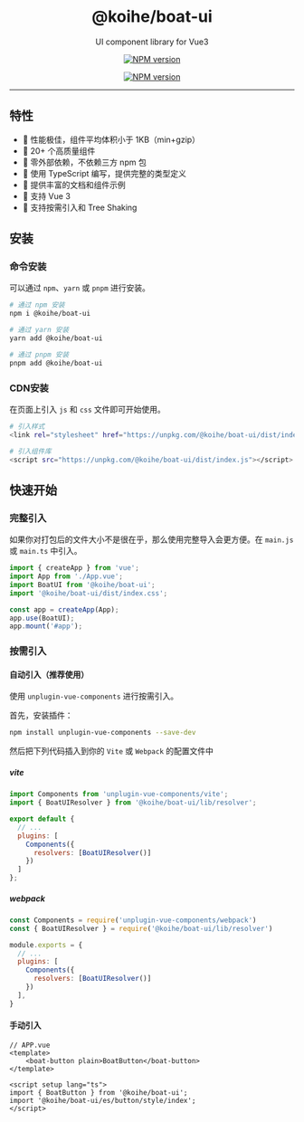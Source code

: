<h1 align="center">@koihe/boat-ui</h1>

<p align="center">UI component library for Vue3</p>

<p align="center">
<a href="https://www.npmjs.com/package/@koihe/boat-ui" target="__blank"><img src="https://img.shields.io/npm/v/@koihe/boat-ui?label=version" alt="NPM version"></a>
</p>

<p align="center">
<a href="https://github.com/JY-HE/koihe-boat" target="__blank"><img src="https://api.iconify.design/simple-icons/github.svg" alt="NPM version"></a>
</p>

---

## 特性

- 🚀 性能极佳，组件平均体积小于 1KB（min+gzip）
- 🚀 20+ 个高质量组件
- 🚀 零外部依赖，不依赖三方 npm 包
- 💪 使用 TypeScript 编写，提供完整的类型定义
- 📖 提供丰富的文档和组件示例
- 🍭 支持 Vue 3
- 🍭 支持按需引入和 Tree Shaking

## 安装

### 命令安装

可以通过 `npm`、`yarn` 或 `pnpm` 进行安装。

```bash
# 通过 npm 安装
npm i @koihe/boat-ui

# 通过 yarn 安装
yarn add @koihe/boat-ui

# 通过 pnpm 安装
pnpm add @koihe/boat-ui
```

### CDN安装

在页面上引入 `js` 和 `css` 文件即可开始使用。

```bash
# 引入样式
<link rel="stylesheet" href="https://unpkg.com/@koihe/boat-ui/dist/index.css">

# 引入组件库
<script src="https://unpkg.com/@koihe/boat-ui/dist/index.js"></script>
```

## 快速开始

### 完整引入

如果你对打包后的文件大小不是很在乎，那么使用完整导入会更方便。在 `main.js` 或 `main.ts` 中引入。

```javascript
import { createApp } from 'vue';
import App from './App.vue';
import BoatUI from '@koihe/boat-ui';
import '@koihe/boat-ui/dist/index.css';

const app = createApp(App);
app.use(BoatUI);
app.mount('#app');
```

### 按需引入

#### 自动引入（推荐使用）

使用 `unplugin-vue-components` 进行按需引入。

首先，安装插件：

```bash
npm install unplugin-vue-components --save-dev
```

然后把下列代码插入到你的 `Vite` 或 `Webpack` 的配置文件中

##### vite

```javascript
import Components from 'unplugin-vue-components/vite';
import { BoatUIResolver } from '@koihe/boat-ui/lib/resolver';

export default {
  // ...
  plugins: [
    Components({
      resolvers: [BoatUIResolver()]
    })
  ]
};
```

##### webpack

```javascript
const Components = require('unplugin-vue-components/webpack')
const { BoatUIResolver } = require('@koihe/boat-ui/lib/resolver')

module.exports = {
  // ...
  plugins: [
    Components({
      resolvers: [BoatUIResolver()]
    })
  ],
}
```

#### 手动引入

```vue
// APP.vue
<template>
    <boat-button plain>BoatButton</boat-button>
</template>

<script setup lang="ts">
import { BoatButton } from '@koihe/boat-ui';
import '@koihe/boat-ui/es/button/style/index';
</script>
```